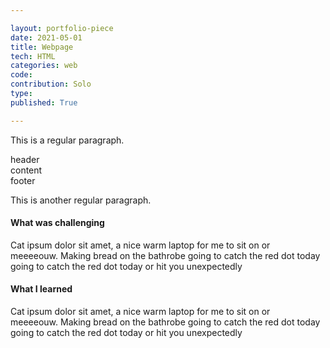 ```yaml
---

layout: portfolio-piece
date: 2021-05-01
title: Webpage
tech: HTML
categories: web
code: 
contribution: Solo
type: 
published: True

---
```


This is a regular paragraph.

<div class = "hew">header</div>
<div class = "con">content</div>
<div class = "foo">footer </div>

This is another regular paragraph.

#### What was challenging
Cat ipsum dolor sit amet, a nice warm laptop for me to sit on or meeeeouw. Making bread on the bathrobe going to catch the red dot today going to catch the red dot today or hit you unexpectedly

#### What I learned
Cat ipsum dolor sit amet, a nice warm laptop for me to sit on or meeeeouw. Making bread on the bathrobe going to catch the red dot today going to catch the red dot today or hit you unexpectedly
